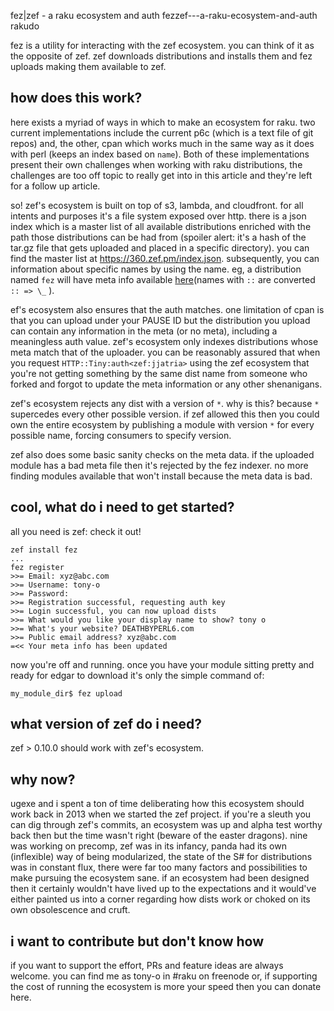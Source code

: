 fez|zef - a raku ecosystem and auth
fezzef---a-raku-ecosystem-and-auth
rakudo

fez is a utility for interacting with the zef ecosystem.  you can think of it as the opposite of zef. zef downloads distributions and installs them and fez uploads making them available to zef.

## how does this work?

here exists a myriad of ways in which to make an ecosystem for raku.  two current implementations include the current p6c (which is a text file of git repos) and, the other, cpan which works much in the same way as it does with perl (keeps an index based on `name`).  Both of these implementations present their own challenges when working with raku distributions, the challenges are too off topic to really get into in this article and they're left for a follow up article.

so! zef's ecosystem is built on top of s3, lambda, and cloudfront. for all intents and purposes it's a file system exposed over http.  there is a json index which is a master list of all available distributions enriched with the path those distributions can be had from (spoiler alert: it's a hash of the tar.gz file that gets uploaded and placed in a specific directory).  you can find the master list at https://360.zef.pm/index.json.  subsequently, you can information about specific names by using the name.  eg, a distribution named `fez` will have meta info available [here](https://360.zef.pm/F/EZ/FEZ/index.json)(names with `::` are converted `:: => \_` ).

ef's ecosystem also ensures that the auth matches.  one limitation of cpan is that you can upload under your PAUSE ID but the distribution you upload can contain any information in the meta (or no meta), including a meaningless auth value.  zef's ecosystem only indexes distributions whose meta<auth> match that of the uploader.  you can be reasonably assured that when you request `HTTP::Tiny:auth<zef:jjatria>` using the zef ecosystem that you're not getting something by the same dist name from someone who forked and forgot to update the meta information or any other shenanigans.

zef's ecosystem rejects any dist with a version of `*`. why is this?  because `*` supercedes every other possible version.  if zef allowed this then you could own the entire ecosystem by publishing a module with version `*` for every possible name, forcing consumers to specify version.

zef also does some basic sanity checks on the meta data.  if the uploaded module has a bad meta file then it's rejected by the fez indexer.  no more finding modules available that won't install because the meta data is bad.

## cool, what do i need to get started?

all you need is zef: check it out!

```
zef install fez
...
fez register
>>= Email: xyz@abc.com
>>= Username: tony-o
>>= Password:
>>= Registration successful, requesting auth key
>>= Login successful, you can now upload dists
>>= What would you like your display name to show? tony o
>>= What's your website? DEATHBYPERL6.com
>>= Public email address? xyz@abc.com
=<< Your meta info has been updated
```

now you're off and running.  once you have your module sitting pretty and ready for edgar to download it's only the simple command of:

```
my_module_dir$ fez upload
```

## what version of zef do i need?

zef > 0.10.0 should work with zef's ecosystem.

## why now?

ugexe and i spent a ton of time deliberating how this ecosystem should work back in 2013 when we started the zef project. if you're a sleuth you can dig through zef's commits, an ecosystem was up and alpha test worthy back then but the time wasn't right (beware of the easter dragons).  nine was working on precomp, zef was in its infancy, panda had its own (inflexible) way of being modularized, the state of the S# for distributions was in constant flux, there were far too many factors and possibilities to make pursuing the ecosystem sane.  if an ecosystem had been designed then it certainly wouldn't have lived up to the expectations and it would've either painted us into a corner regarding how dists work or choked on its own obsolescence and cruft.

## i want to contribute but don't know how

if you want to support the effort, PRs and feature ideas are always welcome.  you can find me as tony-o in #raku on freenode or, if supporting the cost of running the ecosystem is more your speed then you can donate here.

